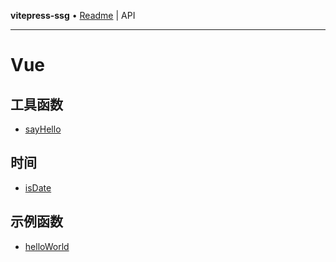**vitepress-ssg** • [Readme](README.md) \| API

***

# Vue

## 工具函数

- [sayHello](functions/sayHello.md)

## 时间

- [isDate](functions/isDate.md)

## 示例函数

- [helloWorld](functions/helloWorld.md)
